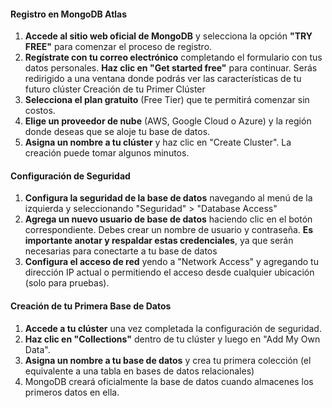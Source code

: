 #### Registro en MongoDB Atlas

1. **Accede al sitio web oficial de MongoDB** y selecciona la opción **"TRY FREE"** para comenzar el proceso de registro.
2. **Regístrate con tu correo electrónico** completando el formulario con tus datos personales. **Haz clic en "Get started free"** para continuar. Serás redirigido a una ventana donde podrás ver las características de tu futuro clúster Creación de tu Primer Clúster
3. **Selecciona el plan gratuito** (Free Tier) que te permitirá comenzar sin costos.
4. **Elige un proveedor de nube** (AWS, Google Cloud o Azure) y la región donde deseas que se aloje tu base de datos.
5. **Asigna un nombre a tu clúster** y haz clic en "Create Cluster". La creación puede tomar algunos minutos.

#### Configuración de Seguridad

1. **Configura la seguridad de la base de datos** navegando al menú de la izquierda y seleccionando "Seguridad" > "Database Access" 
2. **Agrega un nuevo usuario de base de datos** haciendo clic en el botón correspondiente. Debes crear un nombre de usuario y contraseña. **Es importante anotar y respaldar estas credenciales**, ya que serán necesarias para conectarte a tu base de datos 
3. **Configura el acceso de red** yendo a "Network Access" y agregando tu dirección IP actual o permitiendo el acceso desde cualquier ubicación (solo para pruebas).

#### Creación de tu Primera Base de Datos

1. **Accede a tu clúster** una vez completada la configuración de seguridad.
2. **Haz clic en "Collections"** dentro de tu clúster y luego en "Add My Own Data".
3. **Asigna un nombre a tu base de datos** y crea tu primera colección (el equivalente a una tabla en bases de datos relacionales) 
4. MongoDB creará oficialmente la base de datos cuando almacenes los primeros datos en ella.